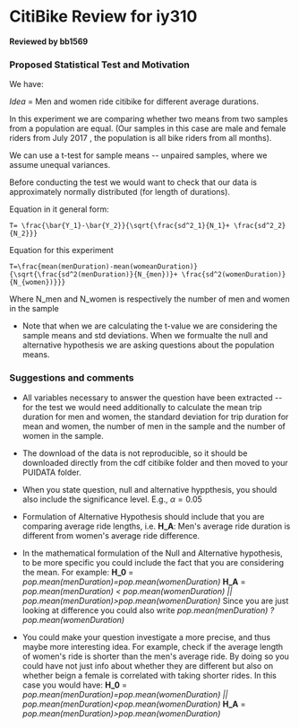 # CitiBike Review for iy310
**Reviewed by bb1569** 

### Proposed Statistical Test and Motivation

We have:

*Idea* = Men and women ride citibike for different average durations. 

In this experiment we are comparing whether two means from two samples from a population are equal. (Our samples in this case are male and female riders from July 2017 , the population is all bike riders from all months).

We can use a t-test for sample means -- unpaired samples, where we assume unequal variances. 

Before conducting the test we would want to check that our data is approximately normally distributed (for length of durations). 


Equation in it general form:

```{latex}
T= \frac{\bar{Y_1}-\bar{Y_2}}{\sqrt{\frac{sd^2_1}{N_1}+ \frac{sd^2_2}{N_2}}}
```

Equation for this experiment

```{latex}
T=\frac{mean(menDuration)-mean(womeanDuration)}{\sqrt{\frac{sd^2(menDuration)}{N_{men})}+ \frac{sd^2(womenDuration)}{N_{women})}}}

```




Where N_men and N_women is respectively the number of men and women in the sample

* Note that when we are calculating the t-value we are considering the sample means and std deviations.  When we formualte the null and alternative hypothesis we are asking questions about the population means. 


### Suggestions and comments

* All variables necessary to answer the question have been extracted -- for the test we would need additionally to calculate the mean trip duration for men and women, the standard deviation for trip duration for mean and women, the number of men in the sample and the number of women in the sample. 

* The download of the data is not reproducible, so it should be downloaded directly from the cdf citibike folder and then moved to your PUIDATA folder. 

* When you state question, null and alternative hyppthesis, you should also include the significance level. E.g., $\alpha=0.05$

* Formulation of Alternative Hypothesis should include that you are comparing average ride lengths, i.e. 
__H_A__: Men's average ride duration is different from women's average ride difference. 

* In the mathematical formulation of the Null and Alternative hypothesis, to be more specific you could include the fact that you are considering the mean. For example:
__H_0__ =  *pop.mean(menDuration)=pop.mean(womenDuration)*
__H_A__ = *pop.mean(menDuration) < pop.mean(womenDuration) || pop.mean(menDuration)>pop.mean(womenDuration)*
Since you are just looking at difference you could also write *pop.mean(menDuration) ? pop.mean(womenDuration)*
    

* You could make your question investigate a more precise, and thus maybe more interesting idea. For example, check if the average length of women's ride is shorter than the men's average ride. By doing so you could have not just info about whether they are different but also on whether beign a female is correlated with taking shorter rides. In this case you would have: 
__H_0__ = *pop.mean(menDuration)=pop.mean(womenDuration) || pop.mean(menDuration)<pop.mean(womenDuration)*
__H_A__ = *pop.mean(menDuration)>pop.mean(womenDuration)*
